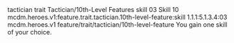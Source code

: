 <ability>
  <metadata>
    <class>tactician</class>
    <feature_type>trait</feature_type>
    <file_dpath>Tactician/10th-Level Features</file_dpath>
    <item_id>skill</item_id>
    <item_index>03</item_index>
    <item_name>Skill</item_name>
    <level>10</level>
    <scc>mcdm.heroes.v1:feature.trait.tactician.10th-level-feature:skill</scc>
    <scdc>1.1.1:5.1.3.4:03</scdc>
    <source>mcdm.heroes.v1</source>
    <type>feature/trait/tactician/10th-level-feature</type>
  </metadata>
  <effects>
    <effect type="mundane">You gain one skill of your choice.</effect>
  </effects>
</ability>
